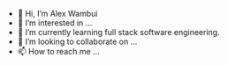 - 👋 Hi, I’m Alex Wambui
- 👀 I’m interested in ...
- 🌱 I’m currently learning full stack software engineering.
- 💞️ I’m looking to collaborate on ...
- 📫 How to reach me ...

<!---
AlexAaqil/AlexAaqil is a ✨ special ✨ repository because its `README.md` (this file) appears on your GitHub profile.
You can click the Preview link to take a look at your changes.
--->
